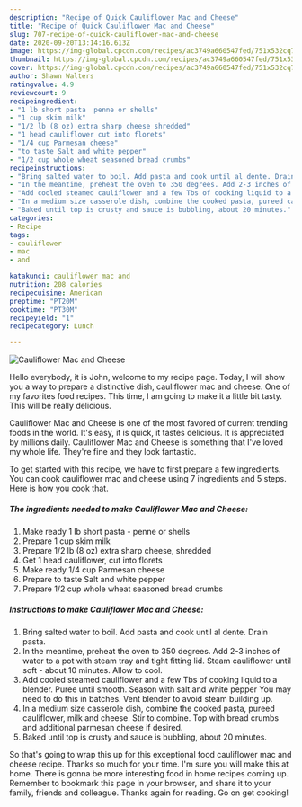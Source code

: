 ```yaml
---
description: "Recipe of Quick Cauliflower Mac and Cheese"
title: "Recipe of Quick Cauliflower Mac and Cheese"
slug: 707-recipe-of-quick-cauliflower-mac-and-cheese
date: 2020-09-20T13:14:16.613Z
image: https://img-global.cpcdn.com/recipes/ac3749a660547fed/751x532cq70/cauliflower-mac-and-cheese-recipe-main-photo.jpg
thumbnail: https://img-global.cpcdn.com/recipes/ac3749a660547fed/751x532cq70/cauliflower-mac-and-cheese-recipe-main-photo.jpg
cover: https://img-global.cpcdn.com/recipes/ac3749a660547fed/751x532cq70/cauliflower-mac-and-cheese-recipe-main-photo.jpg
author: Shawn Walters
ratingvalue: 4.9
reviewcount: 9
recipeingredient:
- "1 lb short pasta  penne or shells"
- "1 cup skim milk"
- "1/2 lb (8 oz) extra sharp cheese shredded"
- "1 head cauliflower cut into florets"
- "1/4 cup Parmesan cheese"
- "to taste Salt and white pepper"
- "1/2 cup whole wheat seasoned bread crumbs"
recipeinstructions:
- "Bring salted water to boil. Add pasta and cook until al dente. Drain pasta."
- "In the meantime, preheat the oven to 350 degrees. Add 2-3 inches of water to a pot with steam tray and tight fitting lid. Steam cauliflower until soft - about 10 minutes. Allow to cool."
- "Add cooled steamed cauliflower and a few Tbs of cooking liquid to a blender. Puree until smooth. Season with salt and white pepper You may need to do this in batches. Vent blender to avoid steam building up."
- "In a medium size casserole dish, combine the cooked pasta, pureed cauliflower, milk and cheese. Stir to combine. Top with bread crumbs and additional parmesan cheese if desired."
- "Baked until top is crusty and sauce is bubbling, about 20 minutes."
categories:
- Recipe
tags:
- cauliflower
- mac
- and

katakunci: cauliflower mac and 
nutrition: 208 calories
recipecuisine: American
preptime: "PT20M"
cooktime: "PT30M"
recipeyield: "1"
recipecategory: Lunch

---
```



![Cauliflower Mac and Cheese](https://img-global.cpcdn.com/recipes/ac3749a660547fed/751x532cq70/cauliflower-mac-and-cheese-recipe-main-photo.jpg)

Hello everybody, it is John, welcome to my recipe page. Today, I will show you a way to prepare a distinctive dish, cauliflower mac and cheese. One of my favorites food recipes. This time, I am going to make it a little bit tasty. This will be really delicious.



Cauliflower Mac and Cheese is one of the most favored of current trending foods in the world. It's easy, it is quick, it tastes delicious. It is appreciated by millions daily. Cauliflower Mac and Cheese is something that I've loved my whole life. They're fine and they look fantastic.


To get started with this recipe, we have to first prepare a few ingredients. You can cook cauliflower mac and cheese using 7 ingredients and 5 steps. Here is how you cook that.

<!--inarticleads1-->

##### The ingredients needed to make Cauliflower Mac and Cheese:

1. Make ready 1 lb short pasta - penne or shells
1. Prepare 1 cup skim milk
1. Prepare 1/2 lb (8 oz) extra sharp cheese, shredded
1. Get 1 head cauliflower, cut into florets
1. Make ready 1/4 cup Parmesan cheese
1. Prepare to taste Salt and white pepper
1. Prepare 1/2 cup whole wheat seasoned bread crumbs




<!--inarticleads2-->

##### Instructions to make Cauliflower Mac and Cheese:

1. Bring salted water to boil. Add pasta and cook until al dente. Drain pasta.
1. In the meantime, preheat the oven to 350 degrees. Add 2-3 inches of water to a pot with steam tray and tight fitting lid. Steam cauliflower until soft - about 10 minutes. Allow to cool.
1. Add cooled steamed cauliflower and a few Tbs of cooking liquid to a blender. Puree until smooth. Season with salt and white pepper You may need to do this in batches. Vent blender to avoid steam building up.
1. In a medium size casserole dish, combine the cooked pasta, pureed cauliflower, milk and cheese. Stir to combine. Top with bread crumbs and additional parmesan cheese if desired.
1. Baked until top is crusty and sauce is bubbling, about 20 minutes.




So that's going to wrap this up for this exceptional food cauliflower mac and cheese recipe. Thanks so much for your time. I'm sure you will make this at home. There is gonna be more interesting food in home recipes coming up. Remember to bookmark this page in your browser, and share it to your family, friends and colleague. Thanks again for reading. Go on get cooking!
